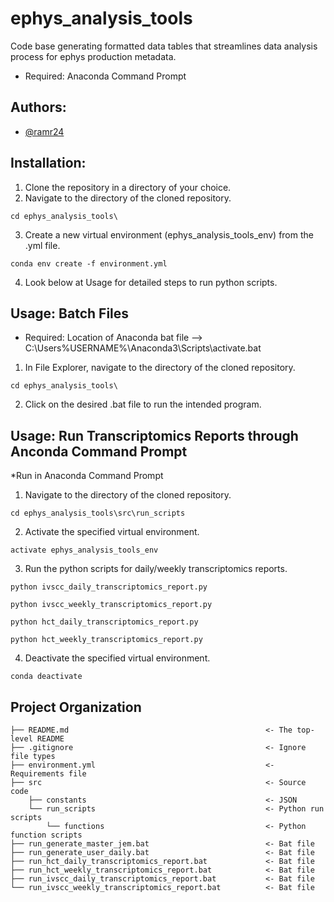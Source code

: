 # ephys_analysis_tools
Code base generating formatted data tables that streamlines data analysis process for ephys production metadata.
- Required: Anaconda Command Prompt

## Authors:
- [@ramr24](https://github.com/ramr24)

## Installation:
1) Clone the repository in a directory of your choice.
2) Navigate to the directory of the cloned repository.
```
cd ephys_analysis_tools\
```
3) Create a new virtual environment (ephys_analysis_tools_env) from the .yml file. 
```
conda env create -f environment.yml
```
4) Look below at Usage for detailed steps to run python scripts.

## Usage: Batch Files
* Required: Location of Anaconda bat file --> C:\Users\%USERNAME%\Anaconda3\Scripts\activate.bat

1) In File Explorer, navigate to the directory of the cloned repository.
```
cd ephys_analysis_tools\
```
2) Click on the desired .bat file to run the intended program.

## Usage: Run Transcriptomics Reports through Anconda Command Prompt
*Run in Anaconda Command Prompt
1) Navigate to the directory of the cloned repository.
```
cd ephys_analysis_tools\src\run_scripts
```
2) Activate the specified virtual environment.
```
activate ephys_analysis_tools_env
```
3) Run the python scripts for daily/weekly transcriptomics reports.
```
python ivscc_daily_transcriptomics_report.py
```
```
python ivscc_weekly_transcriptomics_report.py
```
```
python hct_daily_transcriptomics_report.py
```
```
python hct_weekly_transcriptomics_report.py
```
4) Deactivate the specified virtual environment.
```
conda deactivate
```

## Project Organization
```
├── README.md                                            <- The top-level README
├── .gitignore                                           <- Ignore file types
├── environment.yml                                      <- Requirements file
├── src                                                  <- Source code
    ├── constants                                        <- JSON
    └── run_scripts                                      <- Python run scripts
        └── functions                                    <- Python function scripts
├── run_generate_master_jem.bat                          <- Bat file
├── run_generate_user_daily.bat                          <- Bat file
├── run_hct_daily_transcriptomics_report.bat             <- Bat file
├── run_hct_weekly_transcriptomics_report.bat            <- Bat file
├── run_ivscc_daily_transcriptomics_report.bat           <- Bat file
└── run_ivscc_weekly_transcriptomics_report.bat          <- Bat file
```

